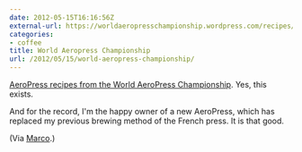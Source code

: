 ```yaml
---
date: 2012-05-15T16:16:56Z
external-url: https://worldaeropresschampionship.wordpress.com/recipes/
categories:
- coffee
title: World Aeropress Championship
url: /2012/05/15/world-aeropress-championship/
---
```


[AeroPress recipes from the World AeroPress Championship](https://worldaeropresschampionship.wordpress.com/recipes/). Yes, this exists.

And for the record, I'm the happy owner of a new AeroPress, which has replaced my previous brewing method of the French press. It is that good.

(Via [Marco](http://www.marco.org/2012/05/14/world-aeropress-championship-recipe).)
